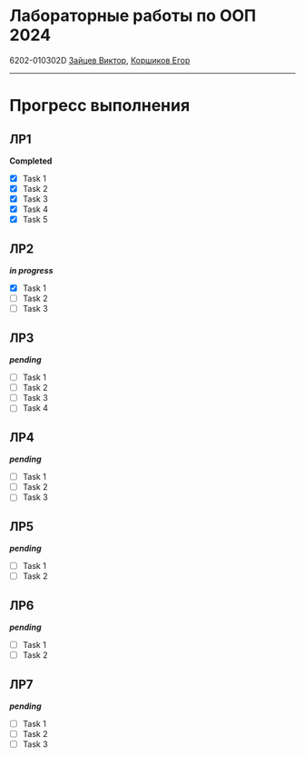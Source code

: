 Лабораторные работы по ООП 2024
===
6202-010302D [Зайцев Виктор](http://t.me/vaz0n4ik), [Коршиков Егор](http://t.me/egortchik)
***
Прогресс выполнения
===
ЛР1
---
**Completed**
- [x] Task 1
- [x] Task 2
- [x] Task 3
- [x] Task 4
- [x] Task 5

ЛР2
---
***in progress***
- [x] Task 1
- [ ] Task 2
- [ ] Task 3

ЛР3
---
***pending***
- [ ] Task 1
- [ ] Task 2
- [ ] Task 3
- [ ] Task 4

ЛР4
---
***pending***
- [ ] Task 1
- [ ] Task 2
- [ ] Task 3

ЛР5
---
***pending***
- [ ] Task 1
- [ ] Task 2

ЛР6
---
***pending***
- [ ] Task 1
- [ ] Task 2

ЛР7
---
***pending***
- [ ] Task 1
- [ ] Task 2
- [ ] Task 3
